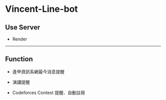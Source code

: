 # Vincent-Line-bot

## Use Server

- Render

---

## Function

- 逢甲資訊系網最今消息提醒

- 演講提醒

- Codeforces Contest 提醒、自動註冊